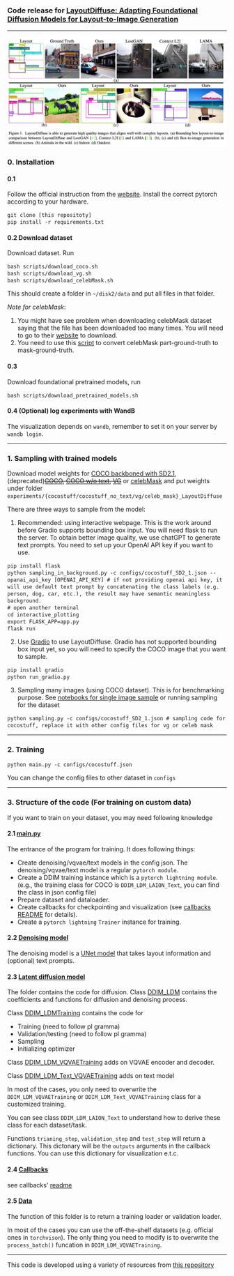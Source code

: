 ### Code release for [LayoutDiffuse: Adapting Foundational Diffusion Models for Layout-to-Image Generation](https://github.com/cplusx/layout_diffuse)

---
![teaser](figures/teaser.png)
### 0. Installation
#### 0.1 
Follow the official instruction from the [website](https://pytorch.org/get-started/locally/). Install the correct pytorch according to your hardware.
```
git clone [this repositoty]
pip install -r requirements.txt
```

#### 0.2  Download dataset

Download dataset. Run 
```
bash scripts/download_coco.sh
bash scripts/download_vg.sh
bash scripts/download_celebMask.sh
```

This should create a folder in `~/disk2/data` and put all files in that folder.


*Note for celebMask*: 
 1. You might have see problem when downloading celebMask dataset saying that the file has been downloaded too many times. You will need to go to their [website](https://github.com/switchablenorms/CelebAMask-HQ) to download. 
 2. You need to use this [script](https://github.com/switchablenorms/CelebAMask-HQ/blob/master/face_parsing/Data_preprocessing/g_mask.py) to convert celebMask part-ground-truth to mask-ground-truth.

#### 0.3
Download foundational pretrained models, run
```
bash scripts/download_pretrained_models.sh
```

#### 0.4 (Optional) log experiments with WandB
The visualization depends on `wandb`, remember to set it on your server by `wandb login`.

---

### 1. Sampling with trained models

Download model weights for [COCO backboned with SD2.1](https://huggingface.co/cplusx/LD/resolve/main/LD_SD2_1.ckpt), (deprecated)~~[COCO](https://automl-mm-bench.s3.amazonaws.com/layoutdiffuse/v1/model_release/coco/epoch=0059.ckpt), [COCO w/o text](https://automl-mm-bench.s3.amazonaws.com/layoutdiffuse/v1/model_release/coco_no_text/epoch=0059.ckpt), [VG](https://automl-mm-bench.s3.amazonaws.com/layoutdiffuse/v1/model_release/vg/latest.ckpt)~~ or [celebMask](https://automl-mm-bench.s3.amazonaws.com/layoutdiffuse/v1/model_release/celeb_mask/latest.ckpt) and put weights under folder `experiments/{cocostuff/cocostuff_no_text/vg/celeb_mask}_LayoutDiffuse`

There are three ways to sample from the model:

1. Recommended: using interactive webpage. This is the work around before Gradio supports bounding box input. You will need flask to run the server. To obtain better image quality, we use chatGPT to generate text prompts. You need to set up your OpenAI API key if you want to use.
```
pip install flask
python sampling_in_background.py -c configs/cocostuff_SD2_1.json --opanai_api_key [OPENAI_API_KEY] # if not providing openai api key, it will use default text prompt by concatenating the class labels (e.g. person, dog, car, etc.), the result may have semantic meaningless background.
# open another terminal
cd interactive_plotting
export FLASK_APP=app.py
flask run
```


2. Use [Gradio](https://gradio.app/) to use LayoutDiffuse. Gradio has not supported bounding box input yet, so you will need to specify the COCO image that you want to sample.
```
pip install gradio
python run_gradio.py
```

3. Sampling many images (using COCO dataset). This is for benchmarking purpose.
See [notebooks for single image sample](sampling.ipynb) or running sampling for the dataset
```
python sampling.py -c configs/cocostuff_SD2_1.json # sampling code for cocostuff, replace it with other config files for vg or celeb mask
```

---

### 2. Training
```
python main.py -c configs/cocostuff.json
```
You can change the config files to other dataset in `configs`

---

### 3. Structure of the code (For training on custom data)
If you want to train on your dataset, you may need following knowledge
#### 2.1 [main.py](main.py)
The entrance of the program for training. It does following things:
* Create denoising/vqvae/text models in the config json. The denoising/vqvae/text model is a regular `pytorch module`.
* Create a DDIM training instance which is a `pytorch lightning module`. (e.g., the training class for COCO is `DDIM_LDM_LAION_Text`, you can find the class in json config file)
* Prepare dataset and dataloader.
* Create callbacks for checkpointing and visualization (see [callbacks README](callbacks/README.md) for details).
* Create a `pytorch lightning` `Trainer` instance for training. 

#### 2.2 [Denoising model](modules)
The denoising model is a [UNet model](modules/openai_unet/openaimodel_layout_diffuse.py) that takes layout information and (optional) text prompts.

#### 2.3 [Latent diffusion model](DDIM_ldm)
The folder contains the code for diffusion.
Class [DDIM_LDM](DDIM_ldm/DDIM_ldm.py) contains the coefficients and functions for diffusion and denoising process. 

Class [DDIM_LDMTraining](DDIM_ldm/DDIM_ldm.py) contains the code for
* Training (need to follow pl gramma)
* Validation/testing (need to follow pl gramma)
* Sampling
* Initializing optimizer

Class [DDIM_LDM_VQVAETraining](DDIM_ldm/DDIM_ldm.py) adds on VQVAE encoder and decoder.

Class [DDIM_LDM_Text_VQVAETraining](DDIM_ldm/DDIM_ldm.py) adds on text model

In most of the cases, you only need to overwrite the `DDIM_LDM_VQVAETraining` or `DDIM_LDM_Text_VQVAETraining` class for a customized training.

You can see class `DDIM_LDM_LAION_Text` to understand how to derive these class for each dataset/task.

Functions `trianing_step`, `validation_step` and `test_step` will return a dictionary. This dictonary will be the `outputs` arguments in the callback functions. You can use this dictionary for visualization e.t.c.


#### 2.4 [Callbacks](callbacks)
see callbacks' [readme](callbacks/README.md)

#### 2.5 [Data](data)
The function of this folder is to return a training loader or validation loader. 

In most of the cases you can use the off-the-shelf datasets (e.g. official ones in `torchvison`). The only thing you need to modify is to overwrite the `process_batch()` funcation in `DDIM_LDM_VQVAETraining`.

---

This code is developed using a variety of resources from [this repository](https://github.com/lucidrains/denoising-diffusion-pytorch)